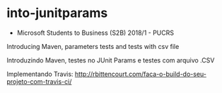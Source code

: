 # into-junitparams

- Microsoft Students to Business (S2B) 2018/1 - PUCRS


Introducing Maven, parameters tests and tests with csv file

Introduzindo Maven, testes no JUnit Params e testes com arquivo .CSV

Implementando Travis: http://rbittencourt.com/faca-o-build-do-seu-projeto-com-travis-ci/
